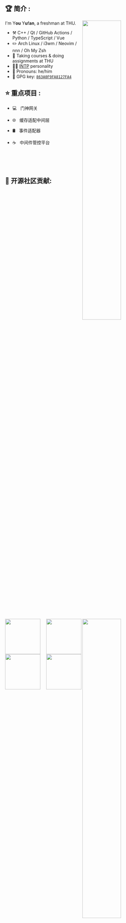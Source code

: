 
## 🏆 简介 :
<img align="right" width="50%" src="https://github-readme-stats.vercel.app/api?username=zhongzunfa&show_icons=true&line_height=30">

I'm Y**ou** Y**u**f**an**, a freshman at THU.

-   :hammer_and_pick: C++ / Qt / GitHub Actions / Python / TypeScript / Vue
-   :pencil2: Arch Linux / i3wm / Neovim / nnn / Oh My Zsh
-   :seedling: Taking courses & doing assignments at THU
-   :man_scientist: [INTP](https://www.16personalities.com/intp-personality) personality
-   :man: Pronouns: he/him
-   :key: GPG key: [`863A0F9FA8127FA4`](https://github.com/ouuan.gpg)


## ⭐ 重点项目 :
<img align="right" width="50%" src="https://github-readme-stats.vercel.app/api/top-langs/?username=zhongzunfa&langs_count=10&layout=compact">

- 💻 &#160; 门神网关

- 🌐 &#160; 缓存适配中间层

- 🛢 &#160; 事件适配器

- ☕ &#160; 中间件管控平台

<br/>
<br/>
<br/>


## 🌻 开源社区贡献: 


<p width="100%">
  <a align="left" href="https://github.com/zumrudu-anka/Algorithms" title="Algorithms">
  <img align="left" height="115" src="https://github-readme-stats.vercel.app/api/pin/?username=zumrudu-anka&repo=Algorithms&theme=red">
  </a>
</p>
<p width="100%">
  <a align="right" href="https://github.com/zumrudu-anka/DataStructures" title="Data Structures">
    <img align="right" height="115" src="https://github-readme-stats.vercel.app/api/pin/?username=zumrudu-anka&repo=DataStructures&theme=red">
  </a>
</p>

<p width="100%" align="center">
  <a align="center" href="https://github.com/zumrudu-anka/Turkce-Heceleme-CPP" title="Turkce-Heceleme-CPP">
    <img align="left" height="115" src="https://github-readme-stats.vercel.app/api/pin/?username=zumrudu-anka&repo=Turkce-Heceleme-CPP&theme=red">
  </a>
</p>
<p width="100%" align="center">
  <a align="left" href="https://github.com/zumrudu-anka/CopyMoveForgeryDetectionWithDCT" title="Copy&Move Forgery Detection With DCT">
    <img align="right" height="115" src="https://github-readme-stats.vercel.app/api/pin/?username=zumrudu-anka&repo=CopyMoveForgeryDetectionWithDCT&theme=red">
  </a>
</p>

